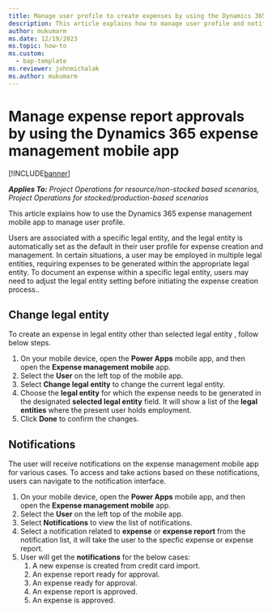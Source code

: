 ```yaml
---
title: Manage user profile to create expenses by using the Dynamics 365 expense management mobile app
description: This article explains how to manage user profile and notifications required to create or manage expenses using Dynamics 365 expense management mobile app.
author: mukumarm
ms.date: 12/19/2023
ms.topic: how-to
ms.custom: 
  - bap-template
ms.reviewer: johnmichalak
ms.author: mukumarm
---
```


# Manage expense report approvals by using the Dynamics 365 expense management mobile app

[!INCLUDE[banner](../includes/banner.md)]

_**Applies To:** Project Operations for resource/non-stocked based scenarios, Project Operations for stocked/production-based scenarios_

This article explains how to use the Dynamics 365 expense management mobile app to manage user profile.

Users are associated with a specific legal entity, and the legal entity is automatically set as the default in their user profile for expense creation and management. In certain situations, a user may be employed in multiple legal entities, requiring expenses to be generated within the appropriate legal entity. To document an expense within a specific legal entity, users may need to adjust the legal entity setting before initiating the expense creation process..

## Change legal entity

To create an expense in legal entity other than selected legal entity , follow below steps.

1. On your mobile device, open the **Power Apps** mobile app, and then open the **Expense management mobile** app.
1. Select the **User** on the left top of the mobile app. 
1. Select **Change legal entity** to change the current legal entity. 
1. Choose the **legal entity** for which the expense needs to be generated in the designated **selected legal entity** field. It will show a list of the **legal entities** where the present user holds employment.
1. Click **Done** to confirm the changes.

## Notifications

The user will receive notifications on the expense management mobile app for various cases. To access and take actions based on these notifications, users can navigate to the notification interface.

1. On your mobile device, open the **Power Apps** mobile app, and then open the **Expense management mobile** app.
1. Select the **User** on the left top of the mobile app. 
1. Select **Notifications** to view the list of notifications.
1. Select a notification related to **expense** or **expense report** from the notification list, it will take the user to the specfic expense or expense report.
1. User will get the **notifications** for the below cases:
   1. A new expense is created from credit card import.
   2. An expense report ready for approval.
   3. An expense ready for approval.
   4. An expense report is approved.
   5. An expense is approved. 

